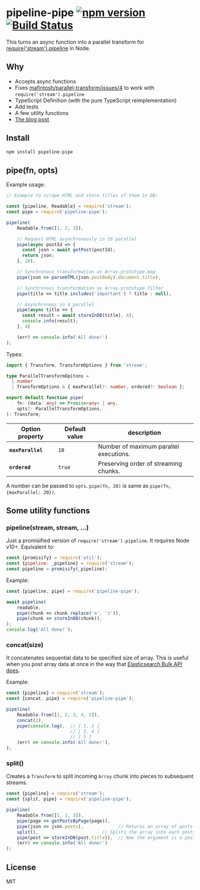 # pipeline-pipe [![npm version](https://badge.fury.io/js/pipeline-pipe.svg)](https://badge.fury.io/js/pipeline-pipe) [![Build Status](https://travis-ci.org/piglovesyou/pipeline-pipe.svg?branch=master)](https://travis-ci.org/piglovesyou/pipeline-pipe)

This turns an async function into a parallel transform for [require('stream').pipeline](https://nodejs.org/api/stream.html#stream_stream_pipeline_source_transforms_destination_callback) in Node.

## Why

* Accepts async functions
* Fixes [mafintosh/parallel-transform/issues/4](https://github.com/mafintosh/parallel-transform/issues/4) to work with `require('stream').pipeline`
* TypeScript Definition (with the pure TypeScript reimplementation)
* Add tests
* A few utility functions
* [The blog post](https://dev.to/piglovesyou/pipeline-pipe-fun-way-to-get-batching-done-with-node-stream-42cb)

## Install

```bash
npm install pipeline-pipe
```

## pipe(fn, opts)

Example usage:

```js
// Example to scrape HTML and store titles of them in DB:

const {pipeline, Readable} = require('stream');
const pipe = require('pipeline-pipe');

pipeline(
    Readable.from([1, 2, 3]),

    // Request HTML asynchronously in 16 parallel
    pipe(async postId => {
      const json = await getPost(postId);
      return json;
    }, 16),

    // Synchronous transformation as Array.prototype.map
    pipe(json => parseHTML(json.postBody).document.title),

    // Synchronous transformation as Array.prototype.filter
    pipe(title => title.includes('important') ? title : null),

    // Asynchronous in 4 parallel
    pipe(async title => {
      const result = await storeInDB(title), 4);
      console.info(result);
    }, 4)

    (err) => console.info('All done!')
);
```

Types:

```typescript
import { Transform, TransformOptions } from 'stream';

type ParallelTransformOpitons =
  | number
  | TransformOptions & { maxParallel?: number, ordered?: boolean };

export default function pipe(
    fn: (data: any) => Promise<any> | any,
    opts?: ParallelTransformOptions,
): Transform;
 ```

| Option property | Default value | description |
| --- | --- | --- |
| **`maxParallel`**  | `10` | Number of maximum parallel executions. |
| **`ordered`**      | `true` | Preserving order of streaming chunks. |

A number can be passed to `opts`. `pipe(fn, 20)` is same as `pipe(fn, {maxParallel: 20})`.

## Some utility functions

### pipeline(stream, stream, ...)

Just a promisified version of `require('stream').pipeline`. It requires Node v10+. Equivalent to:

```js
const {promisify} = require('util');
const {pipeline: _pipeline} = require('stream');
const pipeline = promisify(_pipeline);
```

Example:

```js
const {pipeline, pipe} = require('pipeline-pipe');

await pipeline(
    readable,
    pipe(chunk => chunk.replace('a', 'z')),
    pipe(chunk => storeInDB(chunk)),
);
console.log('All done!');
```

### concat(size)

It concatenates sequential data to be specified size of array. This is useful when you post array data at once in the way that [Elasticsearch Bulk API does](https://www.elastic.co/guide/en/elasticsearch/reference/6.2/docs-bulk.html).

Example:
```javascript
const {pipeline} = require('stream');
const {concat, pipe} = require('pipeline-pipe');

pipeline(
    Readable.from([1, 2, 3, 4, 5]),
    concat(2),
    pipe(console.log),  // [ 1, 2 ]
                        // [ 3, 4 ]
                        // [ 5 ]
    (err) => console.info('All done!'),
);
```

### split()

Creates a `Transform` to split incoming `Array` chunk into pieces to subsequent streams.

```js
const {pipeline} = require('stream');
const {split, pipe} = require('pipeline-pipe');

pipeline(
    Readable.from([1, 2, 3]),
    pipe(page => getPostsByPage(page)),
    pipe(json => json.posts),             // Returns an array of posts
    split(),                        // Splits the array into each posts
    pipe(post => storeInDB(post.title)),  // Now the argument is a post
    (err) => console.info('All done!')
);
```

## License

MIT
